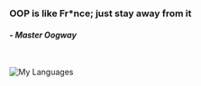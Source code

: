 ###  OOP is like Fr\*nce; just stay away from it
####  - *Master Oogway*
<br>

![My Languages](https://github-readme-stats.vercel.app/api/top-langs/?username=jesperkha&layout=compact&theme=dark)
